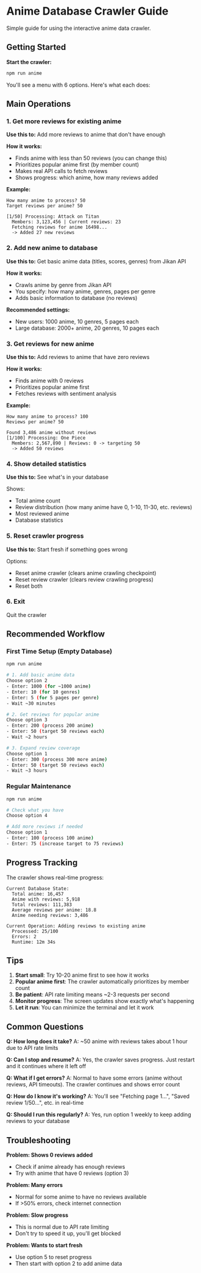 # Anime Database Crawler Guide

Simple guide for using the interactive anime data crawler.

## Getting Started

**Start the crawler:**
```bash
npm run anime
```

You'll see a menu with 6 options. Here's what each does:

## Main Operations

### 1. Get more reviews for existing anime
**Use this to:** Add more reviews to anime that don't have enough

**How it works:**
- Finds anime with less than 50 reviews (you can change this)
- Prioritizes popular anime first (by member count)
- Makes real API calls to fetch reviews
- Shows progress: which anime, how many reviews added

**Example:**
```
How many anime to process? 50
Target reviews per anime? 50

[1/50] Processing: Attack on Titan
  Members: 3,123,456 | Current reviews: 23
  Fetching reviews for anime 16498...
  -> Added 27 new reviews
```

### 2. Add new anime to database
**Use this to:** Get basic anime data (titles, scores, genres) from Jikan API

**How it works:**
- Crawls anime by genre from Jikan API
- You specify: how many anime, genres, pages per genre
- Adds basic information to database (no reviews)

**Recommended settings:**
- New users: 1000 anime, 10 genres, 5 pages each
- Large database: 2000+ anime, 20 genres, 10 pages each

### 3. Get reviews for new anime
**Use this to:** Add reviews to anime that have zero reviews

**How it works:**
- Finds anime with 0 reviews
- Prioritizes popular anime first
- Fetches reviews with sentiment analysis

**Example:**
```
How many anime to process? 100
Reviews per anime? 50

Found 3,486 anime without reviews
[1/100] Processing: One Piece
  Members: 2,567,890 | Reviews: 0 -> targeting 50
  -> Added 50 reviews
```

### 4. Show detailed statistics
**Use this to:** See what's in your database

Shows:
- Total anime count
- Review distribution (how many anime have 0, 1-10, 11-30, etc. reviews)
- Most reviewed anime
- Database statistics

### 5. Reset crawler progress
**Use this to:** Start fresh if something goes wrong

Options:
- Reset anime crawler (clears anime crawling checkpoint)
- Reset review crawler (clears review crawling progress)
- Reset both

### 6. Exit
Quit the crawler

## Recommended Workflow

### First Time Setup (Empty Database)
```bash
npm run anime

# 1. Add basic anime data
Choose option 2
- Enter: 1000 (for ~1000 anime)
- Enter: 10 (for 10 genres)
- Enter: 5 (for 5 pages per genre)
- Wait ~30 minutes

# 2. Get reviews for popular anime
Choose option 3
- Enter: 200 (process 200 anime)
- Enter: 50 (target 50 reviews each)
- Wait ~2 hours

# 3. Expand review coverage
Choose option 1
- Enter: 300 (process 300 more anime)
- Enter: 50 (target 50 reviews each)
- Wait ~3 hours
```

### Regular Maintenance
```bash
npm run anime

# Check what you have
Choose option 4

# Add more reviews if needed
Choose option 1
- Enter: 100 (process 100 anime)
- Enter: 75 (increase target to 75 reviews)
```

## Progress Tracking

The crawler shows real-time progress:

```
Current Database State:
  Total anime: 16,457
  Anime with reviews: 5,918
  Total reviews: 111,383
  Average reviews per anime: 18.8
  Anime needing reviews: 3,486

Current Operation: Adding reviews to existing anime
  Processed: 25/100
  Errors: 2
  Runtime: 12m 34s
```

## Tips

1. **Start small**: Try 10-20 anime first to see how it works
2. **Popular anime first**: The crawler automatically prioritizes by member count
3. **Be patient**: API rate limiting means ~2-3 requests per second
4. **Monitor progress**: The screen updates show exactly what's happening
5. **Let it run**: You can minimize the terminal and let it work

## Common Questions

**Q: How long does it take?**
A: ~50 anime with reviews takes about 1 hour due to API rate limits

**Q: Can I stop and resume?**
A: Yes, the crawler saves progress. Just restart and it continues where it left off

**Q: What if I get errors?**
A: Normal to have some errors (anime without reviews, API timeouts). The crawler continues and shows error count

**Q: How do I know it's working?**
A: You'll see "Fetching page 1...", "Saved review 1/50...", etc. in real-time

**Q: Should I run this regularly?**
A: Yes, run option 1 weekly to keep adding reviews to your database

## Troubleshooting

**Problem: Shows 0 reviews added**
- Check if anime already has enough reviews
- Try with anime that have 0 reviews (option 3)

**Problem: Many errors**
- Normal for some anime to have no reviews available
- If >50% errors, check internet connection

**Problem: Slow progress**
- This is normal due to API rate limiting
- Don't try to speed it up, you'll get blocked

**Problem: Wants to start fresh**
- Use option 5 to reset progress
- Then start with option 2 to add anime data